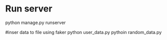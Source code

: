 # Run server

python manage.py runserver

#inser data to file using faker
python user_data.py
pythoin random_data.py